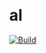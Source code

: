 # al

[![Build](https://github.com/yiyas/al/workflows/Build/badge.svg?branch=feature-1)](https://github.com/yiyas/al/actions?query=workflow%3ABuild)



